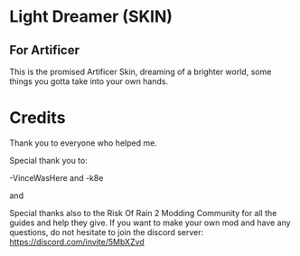 # Light Dreamer (SKIN)
## For Artificer

This is the promised Artificer Skin, dreaming of a brighter world, some things you gotta take into your own hands.


# Credits

Thank you to everyone who helped me.

Special thank you to:

-VinceWasHere
and
-k8e

and

Special thanks also to the Risk Of Rain 2 Modding Community for all the guides and help they give. If you want to make your own mod and have any questions, do not hesitate to join the discord server: https://discord.com/invite/5MbXZvd

